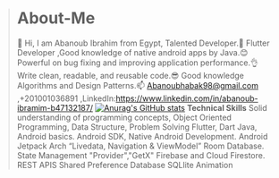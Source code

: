 > # About-Me
> 👋 Hi, I am Abanoub Ibrahim from Egypt, Talented Developer.👀 
> Flutter Developer ,Good knowledge of native android apps by Java.😊
> Powerful on bug fixing and improving application performance.👌
> Write clean, readable, and reusable code.😎
>  Good knowledge Algorithms and Design Patterns.📫 
>  Abanoubhabak98@gmail.com ,+201001036891 ,LinkedIn:https://www.linkedin.com/in/abanoub-ibramim-b47132187/
> [![Anurag's GitHub stats](https://github-readme-stats.vercel.app/api?username=anuraghazra)](https://github.com/anuraghazra/github-readme-stats)
> **Technical Skills**
> Solid understanding of programming concepts, Object Oriented Programming,
> Data Structure, Problem Solving
> Flutter, Dart
> Java, Android basics.
> Android SDK, Native Android Development.
> Android Jetpack Arch “Livedata, Navigation & ViewModel”
> Room Database.
> State Management "Provider","GetX"
> Firebase and Cloud Firestore.
> REST APIS
> Shared Preference Database
> SQLlite
> Animation
